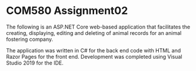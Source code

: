 # COM580 Assignment02

The following is an ASP.NET Core web-based application that facilitates the creating, displaying, editing and deleting of animal records
for an animal fostering company.

The application was written in C# for the back end code with HTML and Razor Pages for the front end.
Development was completed using Visual Studio 2019 for the IDE.
